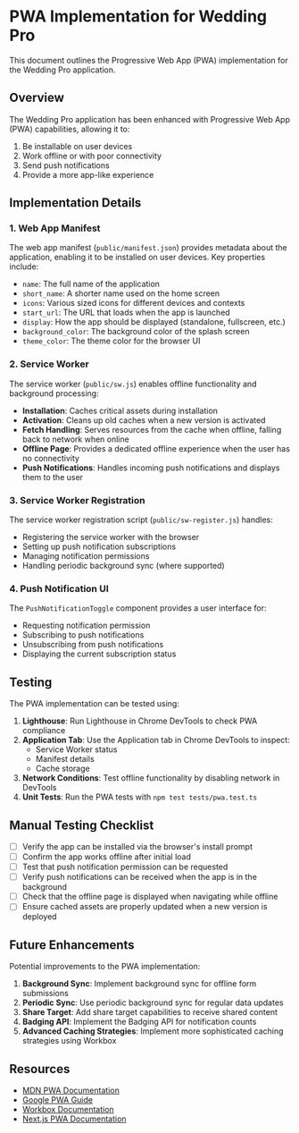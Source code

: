 # PWA Implementation for Wedding Pro

This document outlines the Progressive Web App (PWA) implementation for the Wedding Pro application.

## Overview

The Wedding Pro application has been enhanced with Progressive Web App (PWA) capabilities, allowing it to:

1. Be installable on user devices
2. Work offline or with poor connectivity
3. Send push notifications
4. Provide a more app-like experience

## Implementation Details

### 1. Web App Manifest

The web app manifest (`public/manifest.json`) provides metadata about the application, enabling it to be installed on user devices. Key properties include:

- `name`: The full name of the application
- `short_name`: A shorter name used on the home screen
- `icons`: Various sized icons for different devices and contexts
- `start_url`: The URL that loads when the app is launched
- `display`: How the app should be displayed (standalone, fullscreen, etc.)
- `background_color`: The background color of the splash screen
- `theme_color`: The theme color for the browser UI

### 2. Service Worker

The service worker (`public/sw.js`) enables offline functionality and background processing:

- **Installation**: Caches critical assets during installation
- **Activation**: Cleans up old caches when a new version is activated
- **Fetch Handling**: Serves resources from the cache when offline, falling back to network when online
- **Offline Page**: Provides a dedicated offline experience when the user has no connectivity
- **Push Notifications**: Handles incoming push notifications and displays them to the user

### 3. Service Worker Registration

The service worker registration script (`public/sw-register.js`) handles:

- Registering the service worker with the browser
- Setting up push notification subscriptions
- Managing notification permissions
- Handling periodic background sync (where supported)

### 4. Push Notification UI

The `PushNotificationToggle` component provides a user interface for:

- Requesting notification permission
- Subscribing to push notifications
- Unsubscribing from push notifications
- Displaying the current subscription status

## Testing

The PWA implementation can be tested using:

1. **Lighthouse**: Run Lighthouse in Chrome DevTools to check PWA compliance
2. **Application Tab**: Use the Application tab in Chrome DevTools to inspect:
   - Service Worker status
   - Manifest details
   - Cache storage
3. **Network Conditions**: Test offline functionality by disabling network in DevTools
4. **Unit Tests**: Run the PWA tests with `npm test tests/pwa.test.ts`

## Manual Testing Checklist

- [ ] Verify the app can be installed via the browser's install prompt
- [ ] Confirm the app works offline after initial load
- [ ] Test that push notification permission can be requested
- [ ] Verify push notifications can be received when the app is in the background
- [ ] Check that the offline page is displayed when navigating while offline
- [ ] Ensure cached assets are properly updated when a new version is deployed

## Future Enhancements

Potential improvements to the PWA implementation:

1. **Background Sync**: Implement background sync for offline form submissions
2. **Periodic Sync**: Use periodic background sync for regular data updates
3. **Share Target**: Add share target capabilities to receive shared content
4. **Badging API**: Implement the Badging API for notification counts
5. **Advanced Caching Strategies**: Implement more sophisticated caching strategies using Workbox

## Resources

- [MDN PWA Documentation](https://developer.mozilla.org/en-US/docs/Web/Progressive_web_apps)
- [Google PWA Guide](https://web.dev/progressive-web-apps/)
- [Workbox Documentation](https://developers.google.com/web/tools/workbox)
- [Next.js PWA Documentation](https://github.com/shadowwalker/next-pwa)